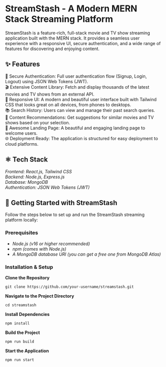 # StreamStash - A Modern MERN Stack Streaming Platform
StreamStash is a feature-rich, full-stack movie and TV show streaming application built with the MERN stack. It provides a seamless user experience with a responsive UI, secure authentication, and a wide range of features for discovering and enjoying content.

## ✨ Features  
🔐 Secure Authentication: Full user authentication flow (Signup, Login, Logout) using JSON Web Tokens (JWT).  
🎬 Extensive Content Library: Fetch and display thousands of the latest movies and TV shows from an external API.  
📱 Responsive UI: A modern and beautiful user interface built with Tailwind CSS that looks great on all devices, from phones to desktops.  
📚 Search History: Users can view and manage their past search queries.  
🤖 Content Recommendations: Get suggestions for similar movies and TV shows based on your selection.  
💙 Awesome Landing Page: A beautiful and engaging landing page to welcome users.  
🌐 Deployment Ready: The application is structured for easy deployment to cloud platforms.

## ⚛️ Tech Stack
*Frontend: React.js, Tailwind CSS*  
*Backend: Node.js, Express.js*  
*Database: MongoDB*  
*Authentication: JSON Web Tokens (JWT)*

## 🚀 Getting Started with StreamStash
Follow the steps below to set up and run the StreamStash streaming platform locally:

### Prerequisites
- *Node.js (v16 or higher recommended)*  
- *npm (comes with Node.js)*
- *A MongoDB database URI (you can get a free one from MongoDB Atlas)*

### Installation & Setup

**Clone the Repository**
```
git clone https://github.com/your-username/streamstash.git
```

**Navigate to the Project Directory**
```
cd streamstash
```

**Install Dependencies**
```
npm install
```

**Build the Project**
```
npm run build
```

**Start the Application**
```
npm run start
```
